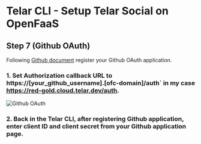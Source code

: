 # Telar CLI - Setup Telar Social on OpenFaaS

## Step 7 (Github OAuth)

Following [Github document](https://developer.github.com/apps/building-oauth-apps/creating-an-oauth-app/) register your Github OAuth application.

### 1. Set Authorization callback URL to https://[your_github_username].[ofc-domain]/auth` in my case https://red-gold.cloud.telar.dev/auth.
![Github OAuth](https://miro.medium.com/max/1872/1*X2IEBxVNE1xs-24hjQB8uA.png)
### 2. Back in the Telar CLI, after registering Github application, enter client ID and client secret from your Github application page.


